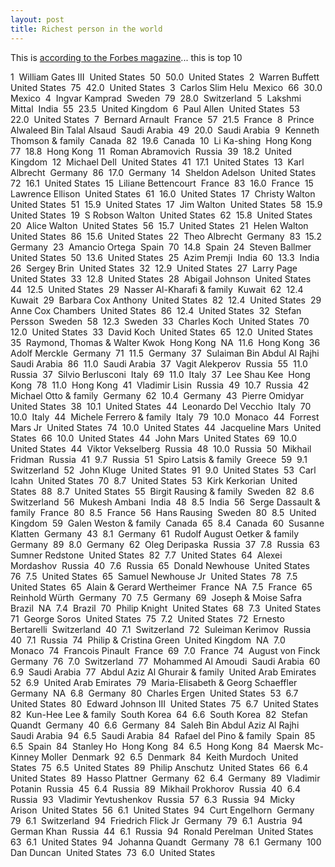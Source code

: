 ```yaml
---
layout: post
title: Richest person in the world
---
```


This is [according to the Forbes magazine](http://www.forbes.com/lists/2006/10/Worth_1.html)... this is top 10

1  William Gates III  United States  50  50.0  United States 
2  Warren Buffett  United States  75  42.0  United States 
3  Carlos Slim Helu  Mexico  66  30.0  Mexico 
4  Ingvar Kamprad  Sweden  79  28.0  Switzerland 
5  Lakshmi Mittal  India  55  23.5  United Kingdom 
6  Paul Allen  United States  53  22.0  United States 
7  Bernard Arnault  France  57  21.5  France 
8  Prince Alwaleed Bin Talal Alsaud  Saudi Arabia  49  20.0  Saudi Arabia 
9  Kenneth Thomson & family  Canada  82  19.6  Canada 
10  Li Ka-shing  Hong Kong  77  18.8  Hong Kong 
11  Roman Abramovich  Russia  39  18.2  United Kingdom 
12  Michael Dell  United States  41  17.1  United States 
13  Karl Albrecht  Germany  86  17.0  Germany 
14  Sheldon Adelson  United States  72  16.1  United States 
15  Liliane Bettencourt  France  83  16.0  France 
15  Lawrence Ellison  United States  61  16.0  United States 
17  Christy Walton  United States  51  15.9  United States 
17  Jim Walton  United States  58  15.9  United States 
19  S Robson Walton  United States  62  15.8  United States 
20  Alice Walton  United States  56  15.7  United States 
21  Helen Walton  United States  86  15.6  United States 
22  Theo Albrecht  Germany  83  15.2  Germany 
23  Amancio Ortega  Spain  70  14.8  Spain 
24  Steven Ballmer  United States  50  13.6  United States 
25  Azim Premji  India  60  13.3  India 
26  Sergey Brin  United States  32  12.9  United States 
27  Larry Page  United States  33  12.8  United States 
28  Abigail Johnson  United States  44  12.5  United States 
29  Nasser Al-Kharafi & family  Kuwait  62  12.4  Kuwait 
29  Barbara Cox Anthony  United States  82  12.4  United States 
29  Anne Cox Chambers  United States  86  12.4  United States 
32  Stefan Persson  Sweden  58  12.3  Sweden 
33  Charles Koch  United States  70  12.0  United States 
33  David Koch  United States  65  12.0  United States 
35  Raymond, Thomas & Walter Kwok  Hong Kong  NA  11.6  Hong Kong 
36  Adolf Merckle  Germany  71  11.5  Germany 
37  Sulaiman Bin Abdul Al Rajhi  Saudi Arabia  86  11.0  Saudi Arabia 
37  Vagit Alekperov  Russia  55  11.0  Russia 
37  Silvio Berlusconi  Italy  69  11.0  Italy 
37  Lee Shau Kee  Hong Kong  78  11.0  Hong Kong 
41  Vladimir Lisin  Russia  49  10.7  Russia 
42  Michael Otto & family  Germany  62  10.4  Germany 
43  Pierre Omidyar  United States  38  10.1  United States 
44  Leonardo Del Vecchio  Italy  70  10.0  Italy 
44  Michele Ferrero & family  Italy  79  10.0  Monaco 
44  Forrest Mars Jr  United States  74  10.0  United States 
44  Jacqueline Mars  United States  66  10.0  United States 
44  John Mars  United States  69  10.0  United States 
44  Viktor Vekselberg  Russia  48  10.0  Russia 
50  Mikhail Fridman  Russia  41  9.7  Russia 
51  Spiro Latsis & family  Greece  59  9.1  Switzerland 
52  John Kluge  United States  91  9.0  United States 
53  Carl Icahn  United States  70  8.7  United States 
53  Kirk Kerkorian  United States  88  8.7  United States 
55  Birgit Rausing & family  Sweden  82  8.6  Switzerland 
56  Mukesh Ambani  India  48  8.5  India 
56  Serge Dassault & family  France  80  8.5  France 
56  Hans Rausing  Sweden  80  8.5  United Kingdom 
59  Galen Weston & family  Canada  65  8.4  Canada 
60  Susanne Klatten  Germany  43  8.1  Germany 
61  Rudolf August Oetker & family  Germany  89  8.0  Germany 
62  Oleg Deripaska  Russia  37  7.8  Russia 
63  Sumner Redstone  United States  82  7.7  United States 
64  Alexei Mordashov  Russia  40  7.6  Russia 
65  Donald Newhouse  United States  76  7.5  United States 
65  Samuel Newhouse Jr  United States  78  7.5  United States 
65  Alain & Gerard Wertheimer  France  NA  7.5  France 
65  Reinhold Würth  Germany  70  7.5  Germany 
69  Joseph & Moise Safra  Brazil  NA  7.4  Brazil 
70  Philip Knight  United States  68  7.3  United States 
71  George Soros  United States  75  7.2  United States 
72  Ernesto Bertarelli  Switzerland  40  7.1  Switzerland 
72  Suleiman Kerimov  Russia  40  7.1  Russia 
74  Philip & Cristina Green  United Kingdom  NA  7.0  Monaco 
74  Francois Pinault  France  69  7.0  France 
74  August von Finck  Germany  76  7.0  Switzerland 
77  Mohammed Al Amoudi  Saudi Arabia  60  6.9  Saudi Arabia 
77  Abdul Aziz Al Ghurair & family  United Arab Emirates  52  6.9  United Arab Emirates 
79  Maria-Elisabeth & Georg Schaeffler  Germany  NA  6.8  Germany 
80  Charles Ergen  United States  53  6.7  United States 
80  Edward Johnson III  United States  75  6.7  United States 
82  Kun-Hee Lee & family  South Korea  64  6.6  South Korea 
82  Stefan Quandt  Germany  40  6.6  Germany 
84  Saleh Bin Abdul Aziz Al Rajhi  Saudi Arabia  94  6.5  Saudi Arabia 
84  Rafael del Pino & family  Spain  85  6.5  Spain 
84  Stanley Ho  Hong Kong  84  6.5  Hong Kong 
84  Maersk Mc-Kinney Moller  Denmark  92  6.5  Denmark 
84  Keith Murdoch  United States  75  6.5  United States 
89  Philip Anschutz  United States  66  6.4  United States 
89  Hasso Plattner  Germany  62  6.4  Germany 
89  Vladimir Potanin  Russia  45  6.4  Russia 
89  Mikhail Prokhorov  Russia  40  6.4  Russia 
93  Vladimir Yevtushenkov  Russia  57  6.3  Russia 
94  Micky Arison  United States  56  6.1  United States 
94  Curt Engelhorn  Germany  79  6.1  Switzerland 
94  Friedrich Flick Jr  Germany  79  6.1  Austria 
94  German Khan  Russia  44  6.1  Russia 
94  Ronald Perelman  United States  63  6.1  United States 
94  Johanna Quandt  Germany  78  6.1  Germany 
100  Dan Duncan  United States  73  6.0  United States 
